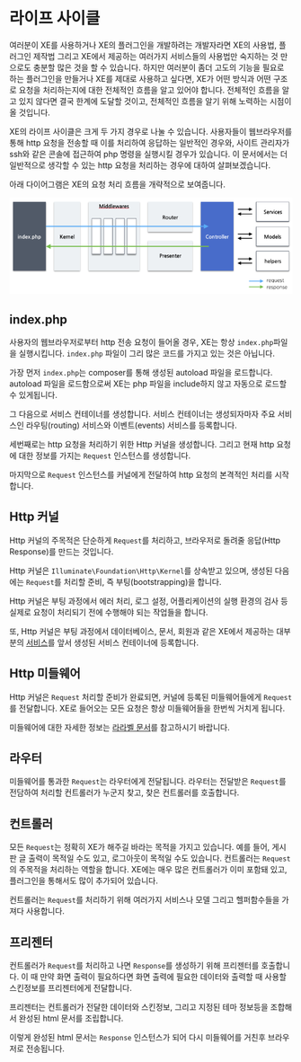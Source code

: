 # 라이프 사이클

여러분이 XE를 사용하거나 XE의 플러그인을 개발하려는 개발자라면 XE의 사용법, 플러그인 제작법 그리고 XE에서 제공하는 여러가지 서비스들의 사용법만 숙지하는 것 만으로도 충분할 많은 것을 할 수 있습니다. 하지만 여러분이 좀더 고도의 기능을 필요로 하는 플러그인을 만들거나 XE를 제대로 사용하고 싶다면, XE가 어떤 방식과 어떤 구조로 요청을 처리하는지에 대한 전체적인 흐름을 알고 있어야 합니다. 전체적인 흐름을 알고 있지 않다면 결국 한계에 도달할 것이고, 전체적인 흐름을 알기 위해 노력하는 시점이 올 것입니다.

XE의 라이프 사이클은 크게 두 가지 경우로 나눌 수 있습니다. 사용자들이 웹브라우저를 통해 http 요청을 전송할 때 이를 처리하여 응답하는 일반적인 경우와, 사이트 관리자가 ssh와 같은 콘솔에 접근하여 php 명령을 실행시킬 경우가 있습니다. 이 문서에서는 더 일반적으로 생각할 수 있는 http 요청을 처리하는 경우에 대하여 살펴보겠습니다.


아래 다이어그램은 XE의 요청 처리 흐름을 개략적으로 보여줍니다.

![xe3 life](assets/lifecycle/xe3lifecycle.png)

## index.php

사용자의 웹브라우저로부터 http 전송 요청이 들어올 경우, XE는 항상 `index.php`파일을 실행시킵니다. `index.php` 파일이 그리 많은 코드를 가지고 있는 것은 아닙니다.

가장 먼저 `index.php`는 composer를 통해 생성된 autoload 파일을 로드합니다. autoload 파일을 로드함으로써 XE는 php 파일을 include하지 않고 자동으로 로드할 수 있게됩니다.

그 다음으로 서비스 컨테이너를 생성합니다. 서비스 컨테이너는 생성되자마자 주요 서비스인 라우팅(routing) 서비스와 이벤트(events) 서비스를 등록합니다.

세번째로는 http 요청을 처리하기 위한 Http 커널을 생성합니다. 그리고 현재 http 요청에 대한 정보를 가지는 `Request` 인스턴스를 생성합니다.

마지막으로 `Request` 인스턴스를 커널에게 전달하여 http 요청의 본격적인 처리를 시작합니다.


## Http 커널

Http 커널의 주목적은 단순하게 `Request`를 처리하고, 브라우저로 돌려줄 응답(Http Response)를 만드는 것입니다.

Http 커널은 `Illuminate\Foundation\Http\Kernel`를 상속받고 있으며, 생성된 다음에는 `Request`를 처리할 준비, 즉 부팅(bootstrapping)을 합니다.

Http 커널은 부팅 과정에서 에러 처리, 로그 설정, 어플리케이션의 실행 환경의 검사 등 실제로 요청이 처리되기 전에 수행해야 되는 작업들을 합니다.

또, Http 커널은 부팅 과정에서 데이터베이스, 문서, 회원과 같은 XE에서 제공하는 대부분의 [서비스](service.md)를 앞서 생성된 서비스 컨테이너에 등록합니다. 


## Http 미들웨어

Http 커널은 `Request` 처리할 준비가 완료되면, 커널에 등록된 미들웨어들에게 `Request`를 전달합니다. XE로 들어오는 모든 요청은 항상 미들웨어들을 한번씩 거치게 됩니다.

미들웨어에 대한 자세한 정보는 [라라벨 문서](http://xpressengine.github.io/laravel-korean-docs/docs/5.0/middleware/)를 참고하시기 바랍니다.


## 라우터

미들웨어를 통과한 `Request`는 라우터에게 전달됩니다. 라우터는 전달받은 `Request`를 전담하여 처리할 컨트롤러가 누군지 찾고, 찾은 컨트롤러를 호출합니다.


## 컨트롤러

모든 `Request`는 정확히 XE가 해주길 바라는 목적을 가지고 있습니다. 예를 들어, 게시판 글 출력이 목적일 수도 있고, 로그아웃이 목적일 수도 있습니다. 컨트롤러는 `Request`의 주목적을 처리하는 역할을 합니다. XE에는 매우 많은 컨트롤러가 이미 포함돼 있고, 플러그인을 통해서도 많이 추가되어 있습니다.

컨트롤러는 `Request`를 처리하기 위해 여러가지 서비스나 모델 그리고 헬퍼함수들을 가져다 사용합니다.


## 프리젠터

컨트롤러가 `Request`를 처리하고 나면 `Response`를 생성하기 위해 프리젠터를 호출합니다. 이 때 만약 화면 출력이 필요하다면 화면 출력에 필요한 데이터와 출력할 때 사용할 스킨정보를 프리젠터에게 전달합니다. 

프리젠터는 컨트롤러가 전달한 데이터와 스킨정보, 그리고 지정된 테마 정보등을 조합해서 완성된 html 문서를 조립합니다.

이렇게 완성된 html 문서는 `Response` 인스턴스가 되어 다시 미들웨어를 거친후 브라우저로 전송됩니다.